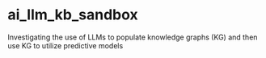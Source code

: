 # ai_llm_kb_sandbox
Investigating the use of LLMs to populate knowledge graphs (KG) and then use KG to utilize predictive models
